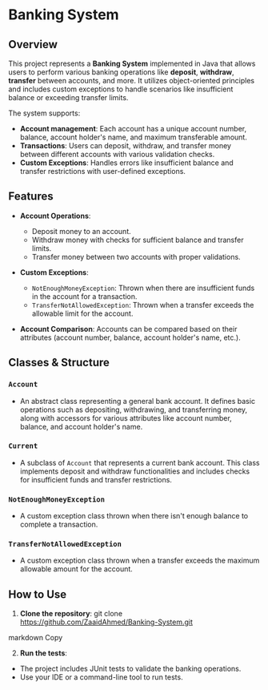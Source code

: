 # Banking System

## Overview

This project represents a **Banking System** implemented in Java that allows users to perform various banking operations like **deposit**, **withdraw**, **transfer** between accounts, and more. It utilizes object-oriented principles and includes custom exceptions to handle scenarios like insufficient balance or exceeding transfer limits.

The system supports:
- **Account management**: Each account has a unique account number, balance, account holder's name, and maximum transferable amount.
- **Transactions**: Users can deposit, withdraw, and transfer money between different accounts with various validation checks.
- **Custom Exceptions**: Handles errors like insufficient balance and transfer restrictions with user-defined exceptions.
  
## Features

- **Account Operations**:
  - Deposit money to an account.
  - Withdraw money with checks for sufficient balance and transfer limits.
  - Transfer money between two accounts with proper validations.

- **Custom Exceptions**:
  - `NotEnoughMoneyException`: Thrown when there are insufficient funds in the account for a transaction.
  - `TransferNotAllowedException`: Thrown when a transfer exceeds the allowable limit for the account.

- **Account Comparison**: Accounts can be compared based on their attributes (account number, balance, account holder's name, etc.).

## Classes & Structure

### `Account`
- An abstract class representing a general bank account. It defines basic operations such as depositing, withdrawing, and transferring money, along with accessors for various attributes like account number, balance, and account holder's name.

### `Current`
- A subclass of `Account` that represents a current bank account. This class implements deposit and withdraw functionalities and includes checks for insufficient funds and transfer restrictions.

### `NotEnoughMoneyException`
- A custom exception class thrown when there isn't enough balance to complete a transaction.

### `TransferNotAllowedException`
- A custom exception class thrown when a transfer exceeds the maximum allowable amount for the account.

## How to Use

1. **Clone the repository**:
git clone https://github.com/ZaaidAhmed/Banking-System.git

markdown
Copy

2. **Run the tests**:
- The project includes JUnit tests to validate the banking operations.
- Use your IDE or a command-line tool to run tests.

